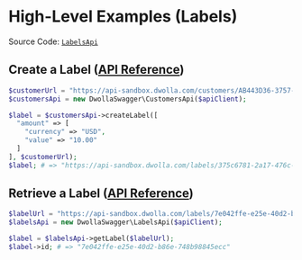 # High-Level Examples (Labels)

Source Code: [`LabelsApi`](https://github.com/Dwolla/dwolla-swagger-php/blob/main/lib/LabelsApi.php)

## Create a Label ([API Reference](https://developers.dwolla.com/api-reference/labels/create))

```php
$customerUrl = "https://api-sandbox.dwolla.com/customers/AB443D36-3757-44C1-A1B4-29727FB3111C";
$customersApi = new DwollaSwagger\CustomersApi($apiClient);

$label = $customersApi->createLabel([
  "amount" => [
    "currency" => "USD",
    "value" => "10.00"
  ]
], $customerUrl);
$label; # => "https://api-sandbox.dwolla.com/labels/375c6781-2a17-476c-84f7-db7d2f6ffb31"
```

## Retrieve a Label ([API Reference](https://developers.dwolla.com/api-reference/labels/retrieve))

```php
$labelUrl = "https://api-sandbox.dwolla.com/labels/7e042ffe-e25e-40d2-b86e-748b98845ecc";
$labelsApi = new DwollaSwagger\LabelsApi($apiClient);

$label = $labelsApi->getLabel($labelUrl);
$label->id; # => "7e042ffe-e25e-40d2-b86e-748b98845ecc"
```
